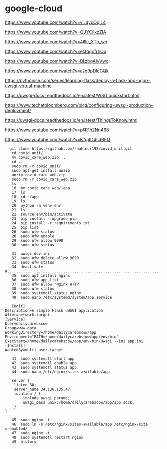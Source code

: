 # google-cloud


https://www.youtube.com/watch?v=vIJdypOqlL4

https://www.youtube.com/watch?v=QUYCiIkzZlA

https://www.youtube.com/watch?v=46Ic_XTb_wo

https://www.youtube.com/watch?v=eXtqqofrhOo

https://www.youtube.com/watch?v=BLzbqAIyVwc

https://www.youtube.com/watch?v=a2g9pDleGQk

https://pythonise.com/series/learning-flask/deploy-a-flask-app-nginx-uwsgi-virtual-machine

https://uwsgi-docs.readthedocs.io/en/latest/WSGIquickstart.html

https://www.techatbloomberg.com/blog/configuring-uwsgi-production-deployment/

https://uwsgi-docs.readthedocs.io/en/latest/ThingsToKnow.html

https://www.youtube.com/watch?v=p6R1h2Nn468

https://www.youtube.com/watch?v=K7g4D4sdBEQ

```   
  git clone https://github.com/shahinur198/covid_unit.git
   cd covid_unit/
   mv covid_care_web.zip ..
   cd ..
   sudo rm -r covid_unit/
   sudo apt-get install unzip
   unzip covid_care_web.zip
   sudo rm -r covid_care_web.zip
   ls
   16  mv covid_care_web/ app
   17  ls
   18  cd ~/app
   19  ls
   20  python -m venv env
   21  ls
   22  source env/bin/activate
   23  pip install --upgrade pip
   24  pip install -r requirements.txt
   25  pip list
   26  sudo ufw status
   28  sudo ufw enable
   29  sudo ufw allow 9090
   30  sudo ufw status
   
   31  uwsgi dev.ini 
   32  sudo ufw delete allow 9090
   33  sudo ufw status
   34  deactivate
#........................................................................
   35  sudo apt install nginx
   36  sudo ufw app list
   37  sudo ufw allow 'Nginx HTTP'
   38  sudo ufw status
   39  sudo systemctl status nginx
   40  sudo nano /etc/systemd/system/app.service

   [Unit]
Description=A simple Flask uWSGI application
After=network.target
[Service]
User=dailycarebscow
Group=www-data
WorkingDirectory=/home/dailycarebscow/app
Environment="PATH=/home/dailycarebscow/app/env/bin"
ExecStart=/home/dailycarebscow/app/env/bin/uwsgi --ini app.ini
[Install]
WantedBy=multi-user.target

   41  sudo systemctl start app
   42  sudo systemctl enable app
   43  sudo systemctl status app
   44  sudo nano /etc/nginx/sites-available/app

   server {
    listen 80;
    server_name 34.136.135.47;
    location / {
        include uwsgi_params;
        uwsgi_pass unix:/home/dailycarebscow/app/app.sock;
    }
}

   45  sudo nginx -t
   46  sudo ln -s /etc/nginx/sites-available/app /etc/nginx/site
s-enabled/
   47  sudo nginx -t
   48  sudo systemctl restart nginx
   49  history
```
